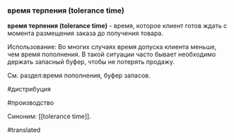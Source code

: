 ### время терпения (tolerance time)

**время терпения (tolerance time)** - время, которое клиент готов ждать с момента размещения заказа до получения товара.

Использование: Во многих случаях время допуска клиента меньше, чем время пополнения. В такой ситуации часто бывает необходимо держать запасный буфер, чтобы не потерять продажу.

См. раздел:время пополнения, буфер запасов.

#дистрибуция

#производство

Синоним: [[tolerance time]].

#translated

